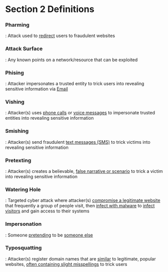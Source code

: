 # Section 2 Definitions

### Pharming
 : Attack used to <ins>redirect</ins> users to fraudulent websites


### Attack Surface
 : Any known points on a network/resource that can be exploited


### Phising
 : Attacker impersonates a trusted entity to trick users into revealing sensitive information via <ins>Email</ins>


### Vishing
 : Attacker(s) uses <ins>phone calls</ins> or <ins>voice messages</ins> to impersonate trusted entities into revealing sensitive information


### Smishing
 : Attacker(s) send fraudulent <ins>text messages (SMS)</ins> to trick victims into revealing sensitive information


### Pretexting
 : Attacker(s) creates a believable, <ins>false narrative or scenario</ins> to trick a victim into revealing sensitive information


### Watering Hole
 : Targeted cyber attack where attacker(s) <ins>compromise a legitimate website</ins> that frequently a group of people visit, then <ins>infect with malware</ins> to <ins>infect visitors</ins> and gain access to their systems


### Impersonation
 : Someone <ins>pretending</ins> to be <ins>someone else</ins>


### Typosquatting
 : Attacker(s) register domain names that are <ins>similar</ins> to legitimate, popular websites, <ins>often containing slight misspellings</ins> to trick users